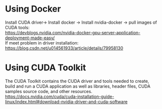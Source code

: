# Using Docker
Install CUDA driver-> Install docker -> Install nvidia-docker -> pull images of CUDA tools:  
https://devblogs.nvidia.com/nvidia-docker-gpu-server-application-deployment-made-easy/  
If meet problem in driver installation:  
https://blog.csdn.net/u014561933/article/details/79958130

# Using CUDA Toolkit
The CUDA Toolkit contains the CUDA driver and tools needed to create, build and run a CUDA application as well as libraries, 
header files, CUDA samples source code, and other resources.  
https://docs.nvidia.com/cuda/cuda-installation-guide-linux/index.html#download-nvidia-driver-and-cuda-software
